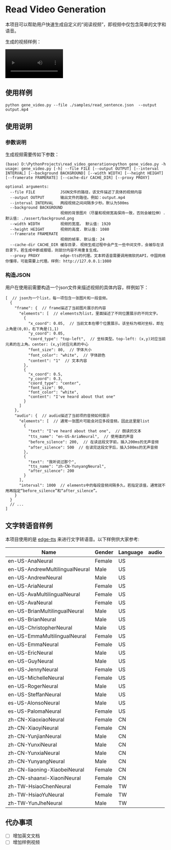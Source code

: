 # Read Video Generation

本项目可以帮助用户快速生成自定义的“阅读视频”，即视频中仅包含简单的文字和语音。

生成的视频样例：

<video src='https://raw.githubusercontent.com/iioSnail/read_video_generation/main/samples/mp4/read_sentence.mp4' width=180>视频加载失败，请点击[链接下载查看](https://raw.githubusercontent.com/iioSnail/read_video_generation/main/samples/mp4/read_sentence.mp4) </video>

## 使用样例

```shell
python gene_video.py --file ./samples/read_sentence.json  --output output.mp4
```

## 使用说明

### 参数说明

生成视频需要传如下参数：


```
(base) D:\PythonProjects\read_video_generation>python gene_video.py -h
usage: gene_video.py [-h] --file FILE [--output OUTPUT] [--interval INTERVAL] [--background BACKGROUND] [--width WIDTH] [--height HEIGHT] [--framerate FRAMERATE] [--cache-dir CACHE_DIR] [--proxy PROXY]

optional arguments:
  --file FILE           JSON文件的路径，该文件描述了具体的视频内容
  --output OUTPUT       输出文件的路径。例如：output.mp4
  --interval INTERVAL   两段视频之间间隔多少秒。默认为500ms
  --background BACKGROUND
                        视频的背景图片（尽量和视频宽高保持一致，否则会被拉伸）. 默认值: ./assert/background.png
  --width WIDTH         视频的宽度。 默认值: 1920
  --height HEIGHT       视频的高度. 默认值: 1080
  --framerate FRAMERATE
                        视频的帧率. 默认值: 24
  --cache-dir CACHE_DIR 缓存目录. 视频生成过程中会产生一些中间文件，会被存在该目录下。若生成中断或报错，则部分内容不用重复生成。
  --proxy PROXY         edge-tts的代理。文本转语音需要调用微软的API，中国网络你懂得，可能需要上代理。样例: http://127.0.0.1:1080
```

### 构造JSON

用户在使用前需要构造一个json文件来描述视频的具体内容，样例如下：

```json5
[  // json为一个list，每一项包含一张图片和一段音频。
  {
    "frame": {  // frame描述了当前图片展示的内容
      "elements": [  // elements为list，里面描述了不同位置展示的不同文字。
        {
          "x_coord": 0.05,  // 当前文本在哪个位置展示。该坐标为相对坐标，即左上角是(0,0)，右下角是(1,1)
          "y_coord": 0.05,
          "coord_type": "top-left",  // 坐标类型。top-left: (x,y)对应当前元素的左上角。center: (x,y)对应元素的中心
          "font_size": 80,  // 字体大小
          "font_color": "white",  // 字体颜色
          "content": "1"  // 文本内容
        },
        {
          "x_coord": 0.5,
          "y_coord": 0.3,
          "coord_type": "center",
          "font_size": 90,
          "font_color": "white",
          "content": "I've heard about that one"
        }
      ]
    },
    "audio": {  // audio描述了当前项的音频如何展示
      "elements": [  // 通常一张图片可能会对应多段音频。因此这里是list
        {
          "text": "I've heard about that one",  // 朗读的文本
          "tts_name": "en-US-AriaNeural",  // 使用谁的声音
          "before_silence": 200,  // 在读这段文字前，插入200ms的无声音频
          "after_silence": 500  // 在读完这段文字后，插入500ms的无声音频
        },
        {
          "text": "我听说过那个",
          "tts_name": "zh-CN-YunyangNeural",
          "after_silence": 200
        }
      ],
      "interval": 1000  // elements中的每段音频间隔多久。若指定该值，通常就不用再指定“before_silence”和“after_silence”。
    }
  }
  // ...
]
```


## 文字转语音样例

本项目使用的是 [edge-tts](https://github.com/rany2/edge-tts) 来进行文字转语音。以下样例供大家参考:

| Name | Gender | Language | audio |
|---------|-----------|------------|-------|
| en-US-AnaNeural | Female | US | <audio src="https://raw.githubusercontent.com/iioSnail/read_video_generation/main/samples/tts/en-US-AnaNeural.mp3"></audio> |
| en-US-AndrewMultilingualNeural | Male | US | <audio src="https://raw.githubusercontent.com/iioSnail/read_video_generation/main/samples/tts/en-US-AndrewMultilingualNeural.mp3"></audio> |
| en-US-AndrewNeural | Male | US | <audio src="https://raw.githubusercontent.com/iioSnail/read_video_generation/main/samples/tts/en-US-AndrewNeural.mp3"></audio> |
| en-US-AriaNeural | Female | US | <audio src="https://raw.githubusercontent.com/iioSnail/read_video_generation/main/samples/tts/en-US-AriaNeural.mp3"></audio> |
| en-US-AvaMultilingualNeural | Female | US | <audio src="https://raw.githubusercontent.com/iioSnail/read_video_generation/main/samples/tts/en-US-AvaMultilingualNeural.mp3"></audio> |
| en-US-AvaNeural | Female | US | <audio src="https://raw.githubusercontent.com/iioSnail/read_video_generation/main/samples/tts/en-US-AvaNeural.mp3"></audio> |
| en-US-BrianMultilingualNeural | Male | US | <audio src="https://raw.githubusercontent.com/iioSnail/read_video_generation/main/samples/tts/en-US-BrianMultilingualNeural.mp3"></audio> |
| en-US-BrianNeural | Male | US | <audio src="https://raw.githubusercontent.com/iioSnail/read_video_generation/main/samples/tts/en-US-BrianNeural.mp3"></audio> |
| en-US-ChristopherNeural | Male | US | <audio src="https://raw.githubusercontent.com/iioSnail/read_video_generation/main/samples/tts/en-US-ChristopherNeural.mp3"></audio> |
| en-US-EmmaMultilingualNeural | Female | US | <audio src="https://raw.githubusercontent.com/iioSnail/read_video_generation/main/samples/tts/en-US-EmmaMultilingualNeural.mp3"></audio> |
| en-US-EmmaNeural | Female | US | <audio src="https://raw.githubusercontent.com/iioSnail/read_video_generation/main/samples/tts/en-US-EmmaNeural.mp3"></audio> |
| en-US-EricNeural | Male | US | <audio src="https://raw.githubusercontent.com/iioSnail/read_video_generation/main/samples/tts/en-US-EricNeural.mp3"></audio> |
| en-US-GuyNeural | Male | US | <audio src="https://raw.githubusercontent.com/iioSnail/read_video_generation/main/samples/tts/en-US-GuyNeural.mp3"></audio> |
| en-US-JennyNeural | Female | US | <audio src="https://raw.githubusercontent.com/iioSnail/read_video_generation/main/samples/tts/en-US-JennyNeural.mp3"></audio> |
| en-US-MichelleNeural | Female | US | <audio src="https://raw.githubusercontent.com/iioSnail/read_video_generation/main/samples/tts/en-US-MichelleNeural.mp3"></audio> |
| en-US-RogerNeural | Male | US | <audio src="https://raw.githubusercontent.com/iioSnail/read_video_generation/main/samples/tts/en-US-RogerNeural.mp3"></audio> |
| en-US-SteffanNeural | Male | US | <audio src="https://raw.githubusercontent.com/iioSnail/read_video_generation/main/samples/tts/en-US-SteffanNeural.mp3"></audio> |
| es-US-AlonsoNeural | Male | US | <audio src="https://raw.githubusercontent.com/iioSnail/read_video_generation/main/samples/tts/es-US-AlonsoNeural.mp3"></audio> |
| es-US-PalomaNeural | Female | US | <audio src="https://raw.githubusercontent.com/iioSnail/read_video_generation/main/samples/tts/es-US-PalomaNeural.mp3"></audio> |
| zh-CN-XiaoxiaoNeural | Female | CN | <audio src="https://raw.githubusercontent.com/iioSnail/read_video_generation/main/samples/tts/zh-CN-XiaoxiaoNeural.mp3"></audio> |
| zh-CN-XiaoyiNeural | Female | CN | <audio src="https://raw.githubusercontent.com/iioSnail/read_video_generation/main/samples/tts/zh-CN-XiaoyiNeural.mp3"></audio> |
| zh-CN-YunjianNeural | Male | CN | <audio src="https://raw.githubusercontent.com/iioSnail/read_video_generation/main/samples/tts/zh-CN-YunjianNeural.mp3"></audio> |
| zh-CN-YunxiNeural | Male | CN | <audio src="https://raw.githubusercontent.com/iioSnail/read_video_generation/main/samples/tts/zh-CN-YunxiNeural.mp3"></audio> |
| zh-CN-YunxiaNeural | Male | CN | <audio src="https://raw.githubusercontent.com/iioSnail/read_video_generation/main/samples/tts/zh-CN-YunxiaNeural.mp3"></audio> |
| zh-CN-YunyangNeural | Male | CN | <audio src="https://raw.githubusercontent.com/iioSnail/read_video_generation/main/samples/tts/zh-CN-YunyangNeural.mp3"></audio> |
| zh-CN-liaoning-XiaobeiNeural | Female | CN | <audio src="https://raw.githubusercontent.com/iioSnail/read_video_generation/main/samples/tts/zh-CN-liaoning.mp3"></audio> |
| zh-CN-shaanxi-XiaoniNeural | Female | CN | <audio src="https://raw.githubusercontent.com/iioSnail/read_video_generation/main/samples/tts/zh-CN-shaanxi.mp3"></audio> |
| zh-TW-HsiaoChenNeural | Female | TW | <audio src="https://raw.githubusercontent.com/iioSnail/read_video_generation/main/samples/tts/zh-TW-HsiaoChenNeural.mp3"></audio> |
| zh-TW-HsiaoYuNeural | Female | TW | <audio src="https://raw.githubusercontent.com/iioSnail/read_video_generation/main/samples/tts/zh-TW-HsiaoYuNeural.mp3"></audio> |
| zh-TW-YunJheNeural | Male | TW | <audio src="https://raw.githubusercontent.com/iioSnail/read_video_generation/main/samples/tts/zh-TW-YunJheNeural.mp3"></audio>

## 代办事项

- [ ] 增加英文文档
- [ ] 增加样例视频